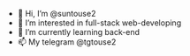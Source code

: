 - 👋 Hi, I’m @suntouse2
- 👀 I’m interested in full-stack web-developing
- 🌱 I’m currently learning back-end
- 📫 My telegram @tgtouse2

<!---
suntouse2/suntouse2 is a ✨ special ✨ repository because its `README.md` (this file) appears on your GitHub profile.
You can click the Preview link to take a look at your changes.
--->
